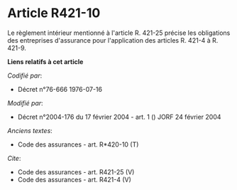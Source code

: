 # Article R421-10

Le règlement intérieur mentionné à l'article R. 421-25 précise les obligations des entreprises d'assurance pour l'application
des articles R. 421-4 à R. 421-9.

**Liens relatifs à cet article**

_Codifié par_:

  - Décret n°76-666 1976-07-16

_Modifié par_:

  - Décret n°2004-176 du 17 février 2004 - art. 1 () JORF 24 février 2004

_Anciens textes_:

  - Code des assurances - art. R*420-10 (T)

_Cite_:

  - Code des assurances - art. R421-25 (V)
  - Code des assurances - art. R421-4 (V)

